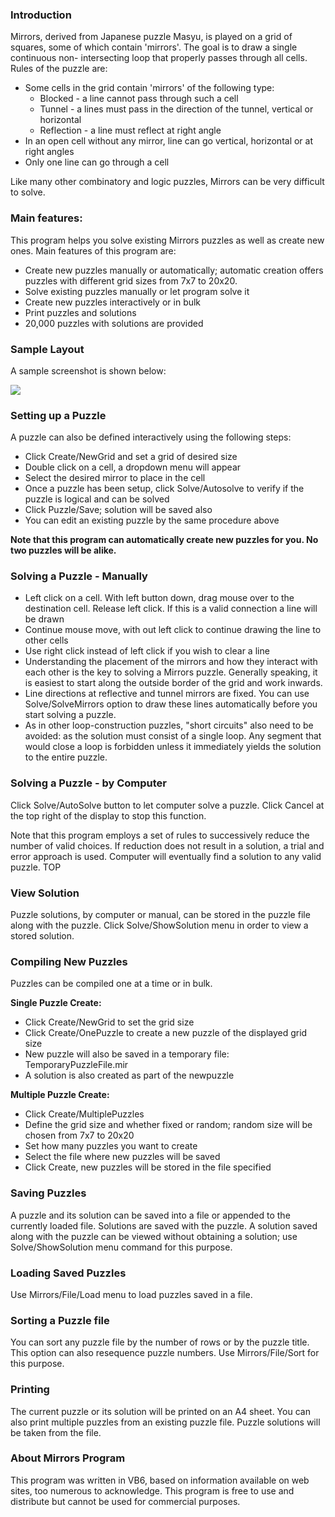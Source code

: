 ### Introduction

Mirrors, derived from Japanese puzzle Masyu, is played on a grid of squares,
some of which contain 'mirrors'. The goal is to draw a single continuous non-
intersecting loop that properly passes through all cells. Rules of the puzzle
are:

-   Some cells in the grid contain 'mirrors' of the following type:
    -   Blocked - a line cannot pass through such a cell
    -   Tunnel - a lines must pass in the direction of the tunnel, vertical or
        horizontal
    -   Reflection - a line must reflect at right angle
-   In an open cell without any mirror, line can go vertical, horizontal or at
    right angles
-   Only one line can go through a cell

Like many other combinatory and logic puzzles, Mirrors can be very difficult to
solve.


### Main features:

This program helps you solve existing Mirrors puzzles as well as create new
ones. Main features of this program are:

-   Create new puzzles manually or automatically; automatic creation offers
    puzzles with different grid sizes from 7x7 to 20x20.
-   Solve existing puzzles manually or let program solve it
-   Create new puzzles interactively or in bulk
-   Print puzzles and solutions
-   20,000 puzzles with solutions are provided

### Sample Layout

A sample screenshot is shown below:

![](../img/mirrors_help1.gif)

### Setting up a Puzzle

A puzzle can also be defined interactively using the following steps:

-   Click Create/NewGrid and set a grid of desired size
-   Double click on a cell, a dropdown menu will appear
-   Select the desired mirror to place in the cell
-   Once a puzzle has been setup, click Solve/Autosolve to verify if the puzzle
    is logical and can be solved
-   Click Puzzle/Save; solution will be saved also
-   You can edit an existing puzzle by the same procedure above

**Note that this program can automatically create new puzzles for you. No two
puzzles will be alike.**

### Solving a Puzzle - Manually

-   Left click on a cell. With left button down, drag mouse over to the
    destination cell. Release left click. If this is a valid connection a line
    will be drawn
-   Continue mouse move, with out left click to continue drawing the line to
    other cells
-   Use right click instead of left click if you wish to clear a line
-   Understanding the placement of the mirrors and how they interact with each
    other is the key to solving a Mirrors puzzle. Generally speaking, it is
    easiest to start along the outside border of the grid and work inwards.
-   Line directions at reflective and tunnel mirrors are fixed. You can use
    Solve/SolveMirrors option to draw these lines automatically before you start
    solving a puzzle.
-   As in other loop-construction puzzles, "short circuits" also need to be
    avoided: as the solution must consist of a single loop. Any segment that
    would close a loop is forbidden unless it immediately yields the solution to
    the entire puzzle.

### Solving a Puzzle - by Computer

Click Solve/AutoSolve button to let computer solve a puzzle. Click Cancel at the
top right of the display to stop this function.

Note that this program employs a set of rules to successively reduce the number
of valid choices. If reduction does not result in a solution, a trial and error
approach is used. Computer will eventually find a solution to any valid puzzle.
TOP

### View Solution

Puzzle solutions, by computer or manual, can be stored in the puzzle file along
with the puzzle. Click Solve/ShowSolution menu in order to view a stored
solution.

### Compiling New Puzzles

Puzzles can be compiled one at a time or in bulk.

**Single Puzzle Create:**

-   Click Create/NewGrid to set the grid size
-   Click Create/OnePuzzle to create a new puzzle of the displayed grid size
-   New puzzle will also be saved in a temporary file: TemporaryPuzzleFile.mir
-   A solution is also created as part of the newpuzzle

**Multiple Puzzle Create:**

-   Click Create/MultiplePuzzles
-   Define the grid size and whether fixed or random; random size will be chosen
    from 7x7 to 20x20
-   Set how many puzzles you want to create
-   Select the file where new puzzles will be saved
-   Click Create, new puzzles will be stored in the file specified

### Saving Puzzles

A puzzle and its solution can be saved into a file or appended to the currently
loaded file. Solutions are saved with the puzzle. A solution saved along with
the puzzle can be viewed without obtaining a solution; use Solve/ShowSolution
menu command for this purpose.

### Loading Saved Puzzles

Use Mirrors/File/Load menu to load puzzles saved in a file.

### Sorting a Puzzle file

You can sort any puzzle file by the number of rows or by the puzzle title. This
option can also resequence puzzle numbers. Use Mirrors/File/Sort for this
purpose.

### Printing

The current puzzle or its solution will be printed on an A4 sheet. You can also
print multiple puzzles from an existing puzzle file. Puzzle solutions will be
taken from the file.

### About Mirrors Program

This program was written in VB6, based on information available on web sites,
too numerous to acknowledge. This program is free to use and distribute but
cannot be used for commercial purposes.